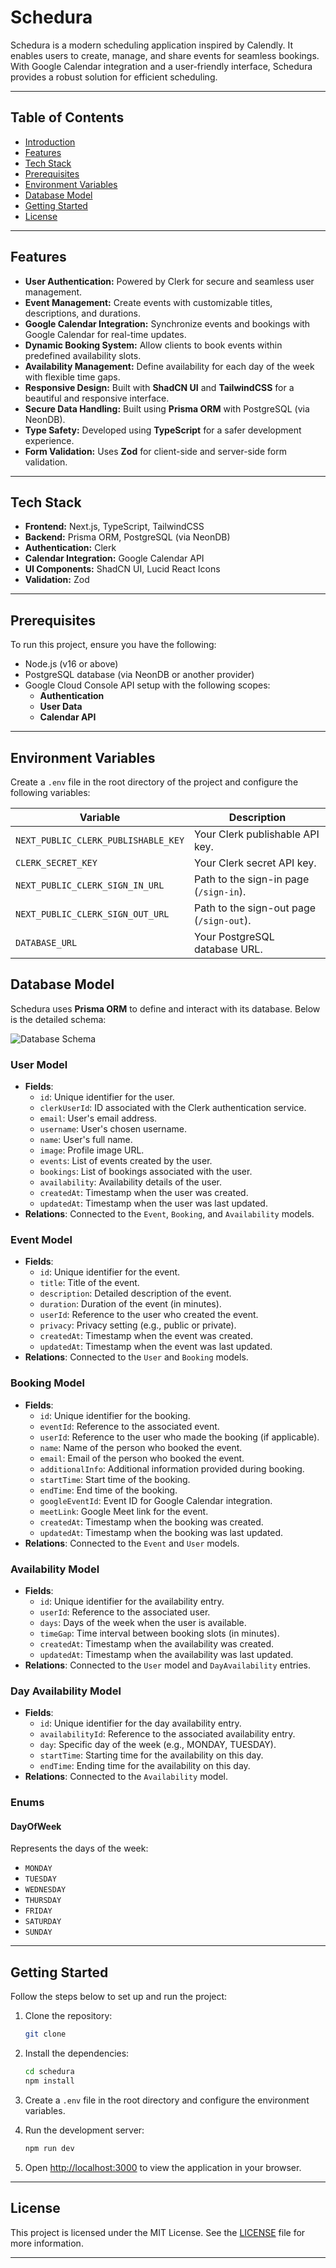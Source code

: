 # Schedura

Schedura is a modern scheduling application inspired by Calendly. It enables users to create, manage, and share events for seamless bookings. With Google Calendar integration and a user-friendly interface, Schedura provides a robust solution for efficient scheduling.

---

## Table of Contents

- [Introduction](#introduction)
- [Features](#features)
- [Tech Stack](#tech-stack)
- [Prerequisites](#prerequisites)
- [Environment Variables](#environment-variables)
- [Database Model](#database-model)
- [Getting Started](#getting-started)
- [License](#license)

---

## Features

- **User Authentication:** Powered by Clerk for secure and seamless user management.
- **Event Management:** Create events with customizable titles, descriptions, and durations.
- **Google Calendar Integration:** Synchronize events and bookings with Google Calendar for real-time updates.
- **Dynamic Booking System:** Allow clients to book events within predefined availability slots.
- **Availability Management:** Define availability for each day of the week with flexible time gaps.
- **Responsive Design:** Built with **ShadCN UI** and **TailwindCSS** for a beautiful and responsive interface.
- **Secure Data Handling:** Built using **Prisma ORM** with PostgreSQL (via NeonDB).
- **Type Safety:** Developed using **TypeScript** for a safer development experience.
- **Form Validation:** Uses **Zod** for client-side and server-side form validation.

---

## Tech Stack

- **Frontend:** Next.js, TypeScript, TailwindCSS
- **Backend:** Prisma ORM, PostgreSQL (via NeonDB)
- **Authentication:** Clerk
- **Calendar Integration:** Google Calendar API
- **UI Components:** ShadCN UI, Lucid React Icons
- **Validation:** Zod

---

## Prerequisites

To run this project, ensure you have the following:

- Node.js (v16 or above)
- PostgreSQL database (via NeonDB or another provider)
- Google Cloud Console API setup with the following scopes:
  - **Authentication**
  - **User Data**
  - **Calendar API**

---

## Environment Variables

Create a `.env` file in the root directory of the project and configure the following variables:

| Variable                            | Description                              |
| ----------------------------------- | ---------------------------------------- |
| `NEXT_PUBLIC_CLERK_PUBLISHABLE_KEY` | Your Clerk publishable API key.          |
| `CLERK_SECRET_KEY`                  | Your Clerk secret API key.               |
| `NEXT_PUBLIC_CLERK_SIGN_IN_URL`     | Path to the sign-in page (`/sign-in`).   |
| `NEXT_PUBLIC_CLERK_SIGN_OUT_URL`    | Path to the sign-out page (`/sign-out`). |
| `DATABASE_URL`                      | Your PostgreSQL database URL.            |

## Database Model

Schedura uses **Prisma ORM** to define and interact with its database. Below is the detailed schema:

![Database Schema](/public/schedura.png)

### User Model

- **Fields**:
  - `id`: Unique identifier for the user.
  - `clerkUserId`: ID associated with the Clerk authentication service.
  - `email`: User's email address.
  - `username`: User's chosen username.
  - `name`: User's full name.
  - `image`: Profile image URL.
  - `events`: List of events created by the user.
  - `bookings`: List of bookings associated with the user.
  - `availability`: Availability details of the user.
  - `createdAt`: Timestamp when the user was created.
  - `updatedAt`: Timestamp when the user was last updated.
- **Relations**: Connected to the `Event`, `Booking`, and `Availability` models.

### Event Model

- **Fields**:
  - `id`: Unique identifier for the event.
  - `title`: Title of the event.
  - `description`: Detailed description of the event.
  - `duration`: Duration of the event (in minutes).
  - `userId`: Reference to the user who created the event.
  - `privacy`: Privacy setting (e.g., public or private).
  - `createdAt`: Timestamp when the event was created.
  - `updatedAt`: Timestamp when the event was last updated.
- **Relations**: Connected to the `User` and `Booking` models.

### Booking Model

- **Fields**:
  - `id`: Unique identifier for the booking.
  - `eventId`: Reference to the associated event.
  - `userId`: Reference to the user who made the booking (if applicable).
  - `name`: Name of the person who booked the event.
  - `email`: Email of the person who booked the event.
  - `additionalInfo`: Additional information provided during booking.
  - `startTime`: Start time of the booking.
  - `endTime`: End time of the booking.
  - `googleEventId`: Event ID for Google Calendar integration.
  - `meetLink`: Google Meet link for the event.
  - `createdAt`: Timestamp when the booking was created.
  - `updatedAt`: Timestamp when the booking was last updated.
- **Relations**: Connected to the `Event` and `User` models.

### Availability Model

- **Fields**:
  - `id`: Unique identifier for the availability entry.
  - `userId`: Reference to the associated user.
  - `days`: Days of the week when the user is available.
  - `timeGap`: Time interval between booking slots (in minutes).
  - `createdAt`: Timestamp when the availability was created.
  - `updatedAt`: Timestamp when the availability was last updated.
- **Relations**: Connected to the `User` model and `DayAvailability` entries.

### Day Availability Model

- **Fields**:
  - `id`: Unique identifier for the day availability entry.
  - `availabilityId`: Reference to the associated availability entry.
  - `day`: Specific day of the week (e.g., MONDAY, TUESDAY).
  - `startTime`: Starting time for the availability on this day.
  - `endTime`: Ending time for the availability on this day.
- **Relations**: Connected to the `Availability` model.

### Enums

#### DayOfWeek

Represents the days of the week:

- `MONDAY`
- `TUESDAY`
- `WEDNESDAY`
- `THURSDAY`
- `FRIDAY`
- `SATURDAY`
- `SUNDAY`

---

## Getting Started

Follow the steps below to set up and run the project:

1. Clone the repository:

   ```bash
   git clone
   ```

2. Install the dependencies:

   ```bash
   cd schedura
   npm install
   ```

3. Create a `.env` file in the root directory and configure the environment variables.

4. Run the development server:

   ```bash
   npm run dev
   ```

5. Open [http://localhost:3000](http://localhost:3000) to view the application in your browser.

---

## License

This project is licensed under the MIT License. See the [LICENSE](/LICENSE) file for more information.

---

